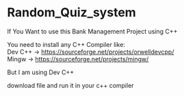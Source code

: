 # Random_Quiz_system

If You Want to use this Bank Management Project using C++ <br>

You need to install any C++ Compiler like:<br>
Dev C++ -> https://sourceforge.net/projects/orwelldevcpp/  <br>
Mingw -> https://sourceforge.net/projects/mingw/ <br>

But I am using Dev C++<br>

download file and run it in your c++ compiler

